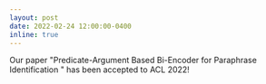 ```yaml
---
layout: post
date: 2022-02-24 12:00:00-0400
inline: true
---
```


Our paper "Predicate-Argument Based Bi-Encoder for Paraphrase Identification
" has been accepted to ACL 2022!